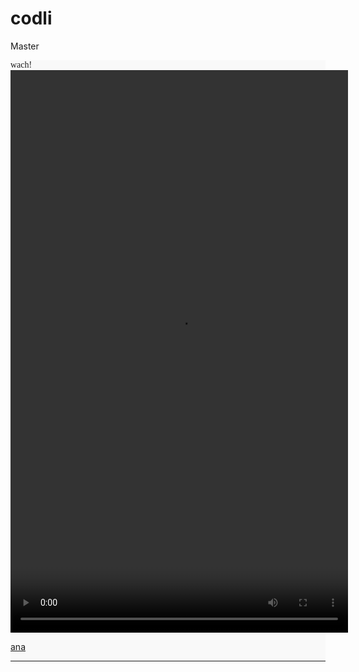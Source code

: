 # codli
Master
<html>
<body>
   <div style="background-color: #E0E0E021">
   
   <p2 style="font-family: Times New Roman"> wach!</p2>
   <video src="Misc/Facebook undefined(1080p).mp4" width="540" height="900" autoplay loop > hlalih</video>
   
   <script type="text/javascript">
       alert("ahlan bik.");  
   </script>
   
   <a href="https://www.facebook.com/pixe1er" target="_blank"> ana </a>
   <hr color="white" />
</body>
</html>
